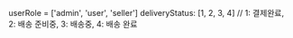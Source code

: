 userRole = ['admin', 'user', 'seller']
deliveryStatus: [1, 2, 3, 4] // 1: 결제완료, 2: 배송 준비중, 3: 배송중, 4: 배송 완료